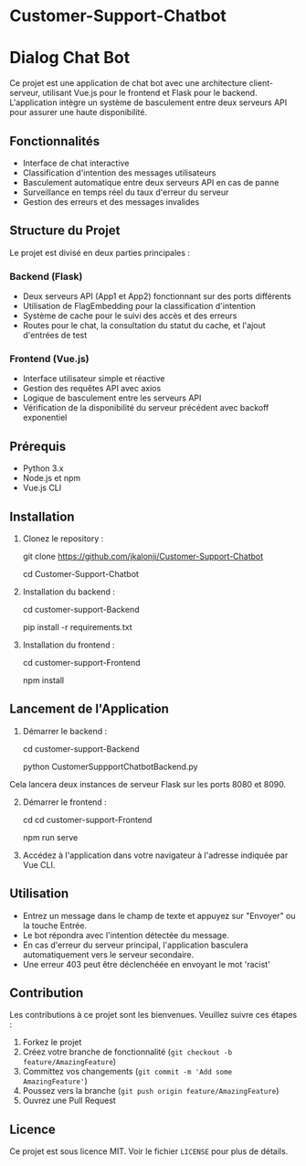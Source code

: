 # Customer-Support-Chatbot

# Dialog Chat Bot

Ce projet est une application de chat bot avec une architecture client-serveur, utilisant Vue.js pour le frontend et Flask pour le backend. L'application intègre un système de basculement entre deux serveurs API pour assurer une haute disponibilité.

## Fonctionnalités

- Interface de chat interactive
- Classification d'intention des messages utilisateurs
- Basculement automatique entre deux serveurs API en cas de panne
- Surveillance en temps réel du taux d'erreur du serveur
- Gestion des erreurs et des messages invalides

## Structure du Projet

Le projet est divisé en deux parties principales :

### Backend (Flask)

- Deux serveurs API (App1 et App2) fonctionnant sur des ports différents
- Utilisation de FlagEmbedding pour la classification d'intention
- Système de cache pour le suivi des accès et des erreurs
- Routes pour le chat, la consultation du statut du cache, et l'ajout d'entrées de test

### Frontend (Vue.js)

- Interface utilisateur simple et réactive
- Gestion des requêtes API avec axios
- Logique de basculement entre les serveurs API
- Vérification de la disponibilité du serveur précédent avec backoff exponentiel

## Prérequis

- Python 3.x
- Node.js et npm
- Vue.js CLI

## Installation

1. Clonez le repository :
   
    git clone https://github.com/jkalonji/Customer-Support-Chatbot

    cd Customer-Support-Chatbot


3. Installation du backend :

    cd customer-support-Backend
   
    pip install -r requirements.txt


5. Installation du frontend :
   
    cd customer-support-Frontend

    npm install



## Lancement de l'Application

1. Démarrer le backend :

    cd customer-support-Backend
   
    python CustomerSuppportChatbotBackend.py

Cela lancera deux instances de serveur Flask sur les ports 8080 et 8090.

2. Démarrer le frontend :
   
    cd cd customer-support-Frontend

    npm run serve


4. Accédez à l'application dans votre navigateur à l'adresse indiquée par Vue CLI.

## Utilisation

- Entrez un message dans le champ de texte et appuyez sur "Envoyer" ou la touche Entrée.
- Le bot répondra avec l'intention détectée du message.
- En cas d'erreur du serveur principal, l'application basculera automatiquement vers le serveur secondaire.
- Une erreur 403 peut être déclenchéée en envoyant le mot 'racist'

## Contribution

Les contributions à ce projet sont les bienvenues. Veuillez suivre ces étapes :

1. Forkez le projet
2. Créez votre branche de fonctionnalité (`git checkout -b feature/AmazingFeature`)
3. Committez vos changements (`git commit -m 'Add some AmazingFeature'`)
4. Poussez vers la branche (`git push origin feature/AmazingFeature`)
5. Ouvrez une Pull Request

## Licence

Ce projet est sous licence MIT. Voir le fichier `LICENSE` pour plus de détails.






